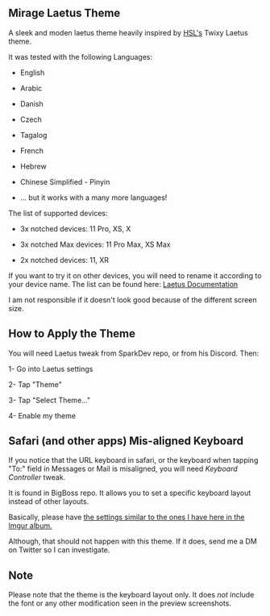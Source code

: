 Mirage Laetus Theme
-----------------------------------

A sleek and moden laetus theme heavily inspired by [HSL's](https://twitter.com/happysolucki?s=21) Twixy Laetus theme.

It was tested with the following Languages:

-	English

-	Arabic

-	Danish

-	Czech

-	Tagalog

-	French

-   Hebrew
-   Chinese Simplified - Pinyin
-   ... but it works with a many more languages!

The list of supported devices:

-	3x notched devices: 11 Pro, XS, X

-	3x notched Max devices: 11 Pro Max, XS Max

-	2x notched devices: 11, XR

If you want to try it on other devices, you will need to rename it according to your device name. The list can be found here: [Laetus Documentation](https://github.com/SparkDev97/LaetusDocumentation#image-themes)

I am not responsible if it doesn't look good because of the different screen size.

How to Apply the Theme
----------------------

You will need Laetus tweak from SparkDev repo, or from his Discord. Then:

1- Go into Laetus settings

2- Tap "Theme"

3- Tap "Select Theme..."

4- Enable my theme

Safari (and other apps) Mis-aligned Keyboard
--------------------------------------------

If you notice that the URL keyboard in safari, or the keyboard when tapping "To:" field in Messages or Mail is misaligned, you will need *Keyboard Controller* tweak.

It is found in BigBoss repo. It allows you to set a specific keyboard layout instead of other layouts.

Basically, please have [the settings similar to the ones I have here in the Imgur album.](https://imgur.com/a/YPW76Wi)

Although, that should not happen with this theme. If it does, send me a DM on Twitter so I can investigate.

Note
----

Please note that the theme is the keyboard layout only. It does *not* include the font or any other modification seen in the preview screenshots.
